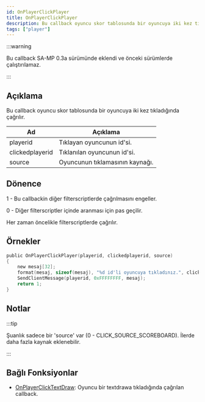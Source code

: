 ```yaml
---
id: OnPlayerClickPlayer
title: OnPlayerClickPlayer
description: Bu callback oyuncu skor tablosunda bir oyuncuya iki kez tıkladığında çağrılır.
tags: ["player"]
---
```


:::warning

Bu callback SA-MP 0.3a sürümünde eklendi ve önceki sürümlerde çalıştırılamaz.

:::

## Açıklama

Bu callback oyuncu skor tablosunda bir oyuncuya iki kez tıkladığında çağrılır.

| Ad            | Açıklama                                                      |
| --------------- | ---------------------------------------------------------------- |
| playerid        | Tıklayan oyuncunun id'si. |
| clickedplayerid | Tıklanılan oyuncunun id'si.                        |
| source          | Oyuncunun tıklamasının kaynağı.                                |

## Dönence

1 - Bu callbackin diğer filterscriptlerde çağrılmasını engeller.

0 - Diğer filterscriptler içinde aranması için pas geçilir.

Her zaman öncelikle filterscriptlerde çağrılır.

## Örnekler

```c
public OnPlayerClickPlayer(playerid, clickedplayerid, source)
{
    new mesaj[32];
    format(mesaj, sizeof(mesaj), "%d id'li oyuncuya tıkladınız.", clickedplayerid);
    SendClientMessage(playerid, 0xFFFFFFFF, mesaj);
    return 1;
}
```

## Notlar

:::tip

Şuanlık sadece bir 'source'  var (0 - CLICK_SOURCE_SCOREBOARD). İlerde daha fazla kaynak eklenebilir.

:::

## Bağlı Fonksiyonlar

- [OnPlayerClickTextDraw](OnPlayerClickTextDraw.md): Oyuncu bir textdrawa tıkladığında çağrılan callback.
